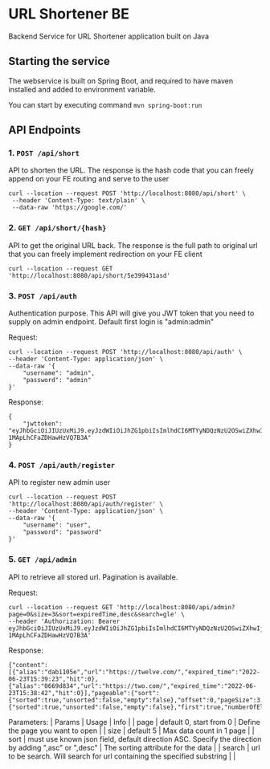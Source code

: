 # URL Shortener BE
Backend Service for URL Shortener application built on Java

## Starting the service

The webservice is built on Spring Boot, and required to have maven installed and added to environment variable. 

You can start by executing command `mvn spring-boot:run`

## API Endpoints

### 1. `POST /api/short`
API to shorten the URL. The response is the hash code that you can freely append on your FE routing and serve to the user

    curl --location --request POST 'http://localhost:8080/api/short' \
     --header 'Content-Type: text/plain' \
     --data-raw 'https://google.com/'

### 2. `GET /api/short/{hash}`
API to get the original URL back. The response is the full path to original url that you can freely implement redirection on your FE client

    curl --location --request GET 'http://localhost:8080/api/short/5e399431asd'
    
### 3. `POST /api/auth`
Authentication purpose. This API will give you JWT token that you need to supply on admin endpoint. Default first login is "admin:admin"

Request:

    curl --location --request POST 'http://localhost:8080/api/auth' \
    --header 'Content-Type: application/json' \
    --data-raw '{
        "username": "admin",
        "password": "admin"
    }'

Response:

    {
        "jwttoken": "eyJhbGciOiJIUzUxMiJ9.eyJzdWIiOiJhZG1pbiIsImlhdCI6MTYyNDQzNzU2OSwiZXhwIjoxNjI0NDQxMTY5fQ.8Xpoi0LcOXEmJIWV97HGH0p0y6liDH_9MwEg4CDk1k5WuKrdUp5zlA20CwKFyzN-1MApLhCFaZDHawHzVQ7B3A"
    }
    
### 4. `POST /api/auth/register`
API to register new admin user

    curl --location --request POST 'http://localhost:8080/api/auth/register' \
    --header 'Content-Type: application/json' \
    --data-raw '{
        "username": "user",
        "password": "password"
    }'

### 5. `GET /api/admin`
API to retrieve all stored url. Pagination is available.

Request:

    curl --location --request GET 'http://localhost:8080/api/admin?page=0&size=3&sort=expiredTime,desc&search=gle' \
    --header 'Authorization: Bearer eyJhbGciOiJIUzUxMiJ9.eyJzdWIiOiJhZG1pbiIsImlhdCI6MTYyNDQzNzU2OSwiZXhwIjoxNjI0NDQxMTY5fQ.8Xpoi0LcOXEmJIWV97HGH0p0y6liDH_9MwEg4CDk1k5WuKrdUp5zlA20CwKFyzN-1MApLhCFaZDHawHzVQ7B3A'

Response:

    {"content":[{"alias":"dab1105e","url":"https://twelve.com/","expired_time":"2022-06-23T15:39:23","hit":0},{"alias":"0669d834","url":"https://two.com/","expired_time":"2022-06-23T15:38:42","hit":0}],"pageable":{"sort":{"sorted":true,"unsorted":false,"empty":false},"offset":0,"pageSize":3,"pageNumber":0,"unpaged":false,"paged":true},"last":true,"totalElements":2,"totalPages":1,"size":3,"number":0,"sort":{"sorted":true,"unsorted":false,"empty":false},"first":true,"numberOfElements":2,"empty":false}

Parameters:
| Params | Usage                                                                                               | Info                               |
| page   | default 0, start from 0                                                                             | Define the page you want to open   |
| size   | default 5                                                                                           | Max data count in 1 page           |
| sort   | must use known json field, default direction ASC. Specify the direction by adding ",asc" or ",desc" | The sorting attribute for the data |
| search | url to be search. Will search for url containing the specified substring                            |                                    |

